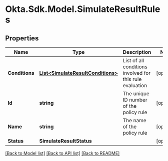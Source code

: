 # Okta.Sdk.Model.SimulateResultRules

## Properties

Name | Type | Description | Notes
------------ | ------------- | ------------- | -------------
**Conditions** | [**List&lt;SimulateResultConditions&gt;**](SimulateResultConditions.md) | List of all conditions involved for this rule evaluation | [optional] 
**Id** | **string** | The unique ID number of the policy rule | [optional] 
**Name** | **string** | The name of the policy rule | [optional] 
**Status** | **SimulateResultStatus** |  | [optional] 

[[Back to Model list]](../README.md#documentation-for-models) [[Back to API list]](../README.md#documentation-for-api-endpoints) [[Back to README]](../README.md)

